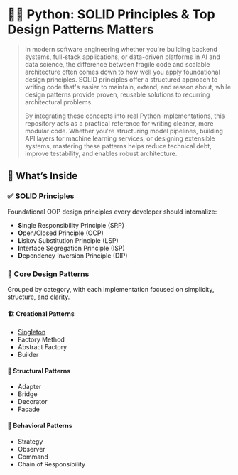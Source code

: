 # 🐍💡 Python: SOLID Principles & Top Design Patterns Matters

> In modern software engineering whether you're building backend systems, full-stack applications, or data-driven platforms in AI and data science, the difference between fragile code and scalable architecture often comes down to how well you apply foundational design principles. SOLID principles offer a structured approach to writing code that's easier to maintain, extend, and reason about, while design patterns provide proven, reusable solutions to recurring architectural problems.
> 
> By integrating these concepts into real Python implementations, this repository acts as a practical reference for writing cleaner, more modular code. Whether you're structuring model pipelines, building API layers for machine learning services, or designing extensible systems, mastering these patterns helps reduce technical debt, improve testability, and enables robust architecture.

  
## 🧱 What’s Inside

### ✅ SOLID Principles

Foundational OOP design principles every developer should internalize:
- **S**ingle Responsibility Principle (SRP)
- **O**pen/Closed Principle (OCP)
- **L**iskov Substitution Principle (LSP)
- **I**nterface Segregation Principle (ISP)
- **D**ependency Inversion Principle (DIP)


### 🧠 Core Design Patterns

Grouped by category, with each implementation focused on simplicity, structure, and clarity.

#### 🏗️ Creational Patterns
- [Singleton](Design_Patterns/Singleton_Pattern/singleton.md)
- Factory Method
- Abstract Factory
- Builder

#### 🧱 Structural Patterns
- Adapter
- Bridge
- Decorator
- Facade

#### 🔁 Behavioral Patterns
- Strategy
- Observer
- Command
- Chain of Responsibility
